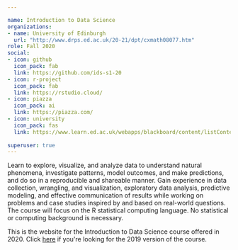 ```yaml
---

name: Introduction to Data Science
organizations:
- name: University of Edinburgh 
  url: "http://www.drps.ed.ac.uk/20-21/dpt/cxmath08077.htm"
role: Fall 2020
social:
- icon: github
  icon_pack: fab
  link: https://github.com/ids-s1-20
- icon: r-project
  icon_pack: fab
  link: https://rstudio.cloud/
- icon: piazza
  icon_pack: ai
  link: https://piazza.com/
- icon: university
  icon_pack: fas
  link: https://www.learn.ed.ac.uk/webapps/blackboard/content/listContentEditable.jsp?content_id=_4932155_1&course_id=_78830_1
  
superuser: true
---
```


Learn to explore, visualize, and analyze data to understand natural phenomena, investigate patterns, model outcomes, and make predictions, and do so in a reproducible and shareable manner. Gain experience in data collection, wrangling, and visualization, exploratory data analysis, predictive modeling, and effective communication of results while working on problems and case studies inspired by and based on real-world questions. The course will focus on the R statistical computing language. No statistical or computing background is necessary.

This is the website for the Introduction to Data Science course offered in 2020. Click [here](https://introds-2019.netlify.app/) if you're looking for the 2019 version of the course.
